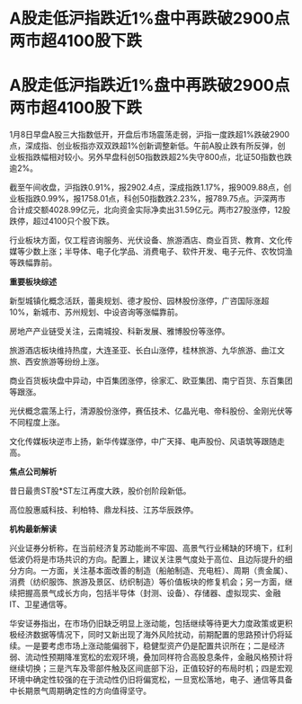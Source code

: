 # A股走低沪指跌近1%盘中再跌破2900点 两市超4100股下跌

# A股走低沪指跌近1%盘中再跌破2900点 两市超4100股下跌

1月8日早盘A股三大指数低开，开盘后市场震荡走弱，沪指一度跌超1%跌破2900点，深成指、创业板指亦双双跌超1%创新调整新低。午前A股止跌有所反弹，创业板指跌幅相对较小。另外早盘科创50指数跌超2%失守800点，北证50指数也跌逾2%。

截至午间收盘，沪指跌0.91%，报2902.4点，深成指跌1.17%，报9009.88点，创业板指跌0.99%，报1758.01点，科创50指数跌2.23%，报789.75点。沪深两市合计成交额4028.99亿元，北向资金实际净卖出31.59亿元。两市27股涨停，12股跌停，超过4100只个股下跌。

行业板块方面，仅工程咨询服务、光伏设备、旅游酒店、商业百货、教育、文化传媒等少数上涨；半导体、电子化学品、消费电子、软件开发、电子元件、农牧饲渔等跌幅靠前。

**重要板块综述**

新型城镇化概念活跃，蕾奥规划、德才股份、园林股份涨停，广咨国际涨超10%，新城市、苏州规划、中设咨询等涨幅靠前。

房地产产业链受关注，云南城投、科新发展、雅博股份等涨停。

旅游酒店板块维持热度，大连圣亚、长白山涨停，桂林旅游、九华旅游、曲江文旅、西安旅游等纷纷上涨。

商业百货板块盘中异动，中百集团涨停，徐家汇、欧亚集团、南宁百货、东百集团等跟涨。

光伏概念震荡上行，清源股份涨停，赛伍技术、亿晶光电、帝科股份、金刚光伏等不同程度上涨。

文化传媒板块逆市上扬，新华传媒涨停，中广天择、电声股份、风语筑等跟随走高。

**焦点公司解析**

昔日最贵ST股*ST左江再度大跌，股价创阶段新低。

高位股惠威科技、利柏特、鼎龙科技、江苏华辰跌停。

**机构最新解读**

兴业证券分析称，在当前经济复苏动能尚不牢固、高景气行业稀缺的环境下，红利低波仍将是市场共识的方向。配置上，建议关注景气度处于高位、且边际提升的细分方向。一方面，关注基本面改善的制造（船舶制造、充电桩）、周期（贵金属）、消费（纺织服饰、旅游及景区、纺织制造）等价值板块的修复机会；另一方面，继续把握高景气成长方向，包括半导体（封测、设备）、存储器、虚拟现实、金融IT、卫星通信等。

华安证券指出，在市场仍旧缺乏明显上涨动能，包括继续等待更大力度政策或更积极经济数据等情况下，同时又新出现了海外风险扰动，前期配置的思路预计仍将延续。一是要考虑市场上涨动能偏弱下，稳健型资产仍是配置共识所在；二是经济弱、流动性预期降准宽松的宏观环境，叠加同样符合高股息条件，金融风格预计将继续切换；三是汽车及零部件触及区间底部下沿，正值较好的布局时机；四是宏观环境中确定性较强的在于流动性仍旧将偏宽松，一旦宽松落地，电子、通信等具备中长期景气周期确定性的方向值得坚守。

